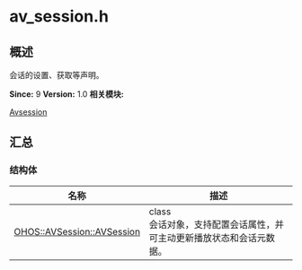 # av_session.h


## 概述

会话的设置、获取等声明。

**Since:**
9
**Version:**
1.0
**相关模块:**

[Avsession](avsession.md)


## 汇总


### 结构体

  | 名称 | 描述 | 
| -------- | -------- |
| [OHOS::AVSession::AVSession](_o_h_o_s_1_1_a_v_session_1_1_a_v_session.md) | class<br/>会话对象，支持配置会话属性，并可主动更新播放状态和会话元数据。&nbsp; | 
